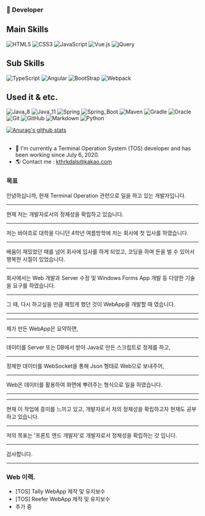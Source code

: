 ### 👋 Developer 
 
## Main Skills
![HTML5](https://img.shields.io/badge/HTML5-E34F26.svg?logo=HTML5&logoColor=white)
![CSS3](https://img.shields.io/badge/CSS3-1572B6.svg?logo=CSS3&logoColor=white)
![JavaScript](https://img.shields.io/badge/JavaScript-F7DF1E.svg?logo=JavaScript&logoColor=white)
![Vue.js](https://img.shields.io/badge/Vue.js-4FC08D?logo=Vue.js&logoColor=white)
![jQuery](https://img.shields.io/badge/jQuery-0769AD?logo=jQuery&logoColor=white)

## Sub Skills
![TypeScript](https://img.shields.io/badge/TypeScript-3178C6?logo=TypeScript&logoColor=white)
![Angular](https://img.shields.io/badge/Angular-DD0031?logo=Angular&logoColor=white)
![BootStrap](https://img.shields.io/badge/BootStrap-7952B3?logo=BootStrap&logoColor=white)
![Webpack](https://img.shields.io/badge/Webpack-8DD6F9?logo=Webpack&logoColor=white)


## Used it & etc. 
![Java_8](https://img.shields.io/badge/java8-red?logo=java&logoColor=white)
![Java_11](https://img.shields.io/badge/java11-red?logo=java&logoColor=white)
![Spring](https://img.shields.io/badge/Spring-6DB33F.svg?logo=spring&logoColor=white)
![Spring_Boot](https://img.shields.io/badge/Spring_Boot-6DB33F.svg?logo=spring&logoColor=white)
![Maven](https://img.shields.io/badge/Maven-C71A36.svg?logo=apache-maven&logoColor=white)
![Gradle](https://img.shields.io/badge/Gradle-02303A.svg?logo=Gradle&logoColor=white)
![Oracle](https://img.shields.io/badge/Oracle-F80000.svg?logo=Oracle&logoColor=white)
![Git](https://img.shields.io/badge/Git-F05032.svg?logo=Git&logoColor=white)
![GitHub](https://img.shields.io/badge/GitHub-181717.svg?logo=GitHub&logoColor=white)
![Markdown](https://img.shields.io/badge/Markdown-000000?logo=markdown&logoColor=white)
![Python](https://img.shields.io/badge/Python-3776AB.svg?logo=Python&logoColor=white)

[![Anurag's github stats](https://github-readme-stats.vercel.app/api?username=ainochi-kor&hide_border=true&hide=contribs&count_private=true&show_icons=true)](https://github.com/anuraghazra/github-readme-stats)
<br>
<br>

- 🔭 I'm currently a Terminal Operation System (TOS) developer and has been working since July 6, 2020.
- 🌎 Contact me : kthrkdals@kakao.com

### 목표
안녕하십니까, 현재 Terminal Operation 관련으로 일을 하고 있는 개발자입니다. <hr>
현재 저는 개발자로서의 정체성을 확립하고 있습니다. <hr>
저는 바야흐로 대학을 다니던 4학년 여름방학에 저는 회사에 첫 입사를 하였습니다. <hr>
배움이 재밌었던 때를 넘어 회사에 입사를 하게 되었고, 코딩을 하며 돈을 벌 수 있어서 행복한 시절이 있었습니다.<hr>
회사에서는 Web 개발과 Server 수정 및 Windows Forms App 개발 등 다양한 기술을 요구를 하였습니다. <hr>
그 때, 다시 하고싶을 만큼 재밌게 했던 것이 WebApp을 개발할 때 였습니다.<hr>
<hr>
제가 만든 WebApp은 요약하면, <hr>
데이터를 Server 또는 DB에서 받아 Java로 만든 스크립트로 정제를 하고,<hr>
정제한 데이터를 WebSocket을 통해 Json 형태로 Web으로 보내주어,<hr>
Web은 데이터를 활용하여 화면에 뿌려주는 형식으로 일을 하였습니다.<hr>
<hr>
현재 이 작업에 흥미를 느끼고 있고, 개발자로서 저의 정체성을 확립하고자 현재도 공부하고 있습니다. <hr>
저의 목표는 '프론트 엔드 개발자'로 개발자로서 정체성을 확립하는 것 입니다. <hr>
감사합니다.  <hr>


### Web 이력.
- [TOS] Tally WebApp 제작 및 유지보수
- [TOS] Reefer WebApp 제작 및 유지보수
- 추가 중

<!--
**ainochi-kor/ainochi-kor** is a ✨ _special_ ✨ repository because its `README.md` (this file) appears on your GitHub profile.

Here are some ideas to get you started:
![MariaDB](https://img.shields.io/badge/MariaDB-003545.svg?logo=MariaDB&logoColor=white)

![React](https://img.shields.io/badge/React-61DAFB?logo=React&logoColor=white)
![GraphQL](https://img.shields.io/badge/GraphQL-E10098?logo=GraphQL&logoColor=white)
![Node.js](https://img.shields.io/badge/Node.js-339933?logo=Node.js&logoColor=white)
![Next.js](https://img.shields.io/badge/Next.js-000000?logo=Next.js&logoColor=white)
![Svelte](https://img.shields.io/badge/Svelte-FF3E00?logo=Svelte&logoColor=white)

- 🔭 I’m currently working on ...
- 🌱 I’m currently learning ...
- 👯 I’m looking to collaborate on ...
- 🤔 I’m looking for help with ...
- 💬 Ask me about ...
- 📫 How to reach me: ...
- 😄 Pronouns: ...
- ⚡ Fun fact: ...
-->
